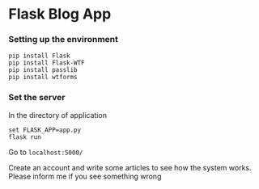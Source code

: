 # Flask Blog App

### Setting up the environment

```
pip install Flask
pip install Flask-WTF
pip install passlib
pip install wtforms
```

### Set the server

In the directory of application
```
set FLASK_APP=app.py
flask run
```

Go to `localhost:5000/`

Create an account and write some articles to see how the system works.
<br>
Please inform me if you see something wrong
